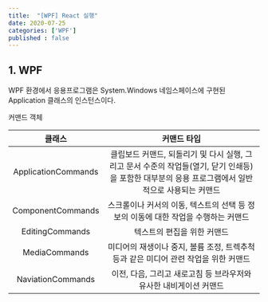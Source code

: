 ```yaml
---
title:  "[WPF] React 실행"
date: 2020-07-25
categories: ['WPF']
published : false
---
```


## 1. WPF

WPF 환경에서 응용프로그램은 System.Windows 네임스페이스에 구현된 Application 클래스의 인스턴스이다.

커맨드 객체

|클래스| 커맨드 타입|
|:--:|:--:|
|ApplicationCommands| 클립보드 커맨드, 되돌리기 및 다시 실행, 그리고 문서 수준의 작업들(열기, 닫기 인쇄등)을 포함한 대부분의 응용 프로그램에서 일반적으로 사용되는 커맨드|
|ComponentCommands| 스크롤이나 커서의 이동, 텍스트의 선택 등 정보의 이동에 대한 작업을 수행하는 커맨드|
|EditingCommands|텍스트의 편집을 위한 커맨드|
|MediaCommands|미디어의 재생이나 중지, 볼륨 조정, 트렉추척 등과 같은 미디어 관련 작업을 위한 커맨드|
|NaviationCommands|이전, 다음, 그리고 새로고침 등 브라우저와 유사한 내비게이션 커맨드|